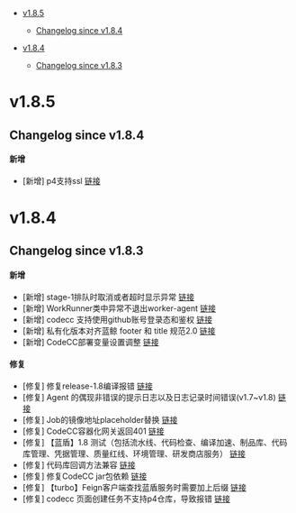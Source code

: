 <!-- BEGIN MUNGE: GENERATED_TOC -->
- [v1.8.5](#v185)
   - [Changelog since v1.8.4](#changelog-since-v184)

- [v1.8.4](#v184)
   - [Changelog since v1.8.3](#changelog-since-v183)

<!-- END MUNGE: GENERATED_TOC -->



<!-- NEW RELEASE NOTES ENTRY -->
# v1.8.5
## Changelog since v1.8.4
#### 新增
- [新增] p4支持ssl [链接](http://github.com/TencentBlueKing/bk-ci/issues/6745)
# v1.8.4
## Changelog since v1.8.3
#### 新增
- [新增] stage-1排队时取消或者超时显示异常 [链接](http://github.com/TencentBlueKing/bk-ci/issues/8361)
- [新增] WorkRunner类中异常不退出worker-agent [链接](http://github.com/TencentBlueKing/bk-ci/issues/8360)
- [新增] codecc 支持使用github账号登录态和鉴权 [链接](http://github.com/TencentBlueKing/bk-ci/issues/7363)
- [新增] 私有化版本对齐蓝鲸 footer 和 title 规范2.0 [链接](http://github.com/TencentBlueKing/bk-ci/issues/7505)
- [新增] CodeCC部署变量设置调整 [链接](http://github.com/TencentBlueKing/bk-ci/issues/7417)

#### 修复
- [修复] 修复release-1.8编译报错 [链接](http://github.com/TencentBlueKing/bk-ci/issues/10445)
- [修复] Agent 的偶现非错误的提示日志以及日志记录时间错误(v1.7~v1.8) [链接](http://github.com/TencentBlueKing/bk-ci/issues/8035)
- [修复] Job的镜像地址placeholder替换 [链接](http://github.com/TencentBlueKing/bk-ci/issues/8019)
- [修复] CodeCC容器化网关返回401 [链接](http://github.com/TencentBlueKing/bk-ci/issues/7908)
- [修复] 【蓝盾】1.8 测试（包括流水线、代码检查、编译加速、制品库、代码库管理、凭据管理、质量红线、环境管理、研发商店服务） [链接](http://github.com/TencentBlueKing/bk-ci/issues/7708)
- [修复] 代码库回调方法兼容 [链接](http://github.com/TencentBlueKing/bk-ci/issues/6885)
- [修复] 修复CodeCC jar包依赖 [链接](http://github.com/TencentBlueKing/bk-ci/issues/7416)
- [修复] 【turbo】Feign客户端查找蓝盾服务时需要加上后缀 [链接](http://github.com/TencentBlueKing/bk-ci/issues/7369)
- [修复] codecc 页面创建任务不支持p4仓库，导致报错 [链接](http://github.com/TencentBlueKing/bk-ci/issues/7206)
